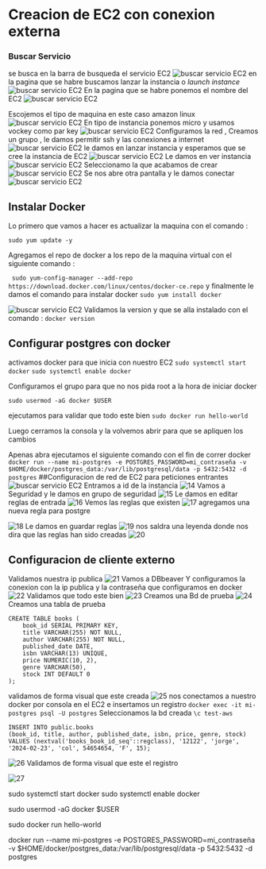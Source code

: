 # Creacion de EC2 con conexion externa

### Buscar Servicio
se busca en la barra  de busqueda  el servicio EC2
![buscar servicio EC2](assets/1.png)
en la pagina que se habre buscamos  lanzar la instancia o *launch instance*
![buscar servicio EC2](assets/2.png)
En la pagina que se habre ponemos  el nombre del EC2 
![buscar servicio EC2](assets/3.png)

Escojemos el tipo de maquina en este caso amazon linux
![buscar servicio EC2](assets/4.png)
En tipo de instancia ponemos micro y usamos vockey como par key 
![buscar servicio EC2](assets/5.png)
Configuramos la  red , Creamos  un grupo , le damos permitir ssh y las conexiones a internet 
![buscar servicio EC2](assets/6.png)
le damos en lanzar instancia y esperamos que se cree la instancia de EC2
![buscar servicio EC2](assets/7.png)
Le damos en ver instancia 
![buscar servicio EC2](assets/8.png)
Seleccionamo la que acabamos de crear 
![buscar servicio EC2](assets/9.png)
Se nos  abre otra pantalla y le damos conectar 
![buscar servicio EC2](assets/10.png)
## Instalar Docker
Lo primero que vamos a hacer es actualizar la maquina con el comando :

``` sudo yum update -y ```

Agregamos el repo de docker a los repo de la maquina virtual con el siguiente comando :


``` sudo yum-config-manager --add-repo https://download.docker.com/linux/centos/docker-ce.repo```
y  finalmente le damos el comando para instalar docker 
```sudo yum install docker  ``` 

![buscar servicio EC2](assets/11.png)
Validamos la version y que se alla instalado con el comando :
``` docker version ```

## Configurar postgres con docker

activamos docker para que inicia con nuestro EC2
```sudo systemctl start docker```
```sudo systemctl enable docker```

Configuramos el grupo para que no nos pida root a la hora de iniciar docker 

```sudo usermod -aG docker $USER```

ejecutamos para validar que todo este bien 
```sudo docker run hello-world```

Luego cerramos la consola y la volvemos abrir para que se apliquen los cambios 

Apenas abra  ejecutamos el siguiente comando con el fin de  correr docker 
```docker run --name mi-postgres -e POSTGRES_PASSWORD=mi_contraseña -v $HOME/docker/postgres_data:/var/lib/postgresql/data -p 5432:5432 -d postgres```
##Configuracion de red de EC2 para peticiones entrantes 
![buscar servicio EC2](assets/12.png)
Entramos a id de la instancia 
![14](assets/14.png)
Vamos a Seguridad y le damos en grupo de seguridad
![15](assets/15.png)
Le damos en editar reglas de entrada
![16](assets/16.png)
Vemos las reglas que existen
![17](assets/17.png)
agregamos una nueva regla para postgre

![18](assets/18.png)
Le damos en guardar reglas
![19](assets/19.png)
nos saldra una leyenda donde nos dira que las  reglas han sido creadas
![20](assets/20.png)
## Configuracion de cliente externo
Validamos nuestra ip publica
![21](assets/21.png)
Vamos a DBbeaver
Y configuramos la conexion con la ip publica y la contraseña que configuramos en docker
![22](assets/22.png)
Validamos que todo este bien 
![23](assets/23.png)
Creamos una Bd de prueba
![24](assets/24.png)
Creamos una tabla de prueba 
``` 
CREATE TABLE books (
    book_id SERIAL PRIMARY KEY,
    title VARCHAR(255) NOT NULL,
    author VARCHAR(255) NOT NULL,
    published_date DATE,
    isbn VARCHAR(13) UNIQUE,
    price NUMERIC(10, 2),
    genre VARCHAR(50),
    stock INT DEFAULT 0
);
```
validamos de forma visual que este creada 
![25](assets/25.png)
nos conectamos a  nuestro docker por consola en el EC2 e insertamos  un registro
```docker exec -it mi-postgres psql -U postgres```
Seleccionamos la bd creada
```\c test-aws ```

```
INSERT INTO public.books
(book_id, title, author, published_date, isbn, price, genre, stock)
VALUES (nextval('books_book_id_seq'::regclass), '12122', 'jorge', '2024-02-23', 'col', 54654654, 'F', 15);
```
![26](assets/26.png)
Validamos de forma visual que este el registro

![27](assets/27.png)









sudo systemctl start docker
sudo systemctl enable docker


sudo usermod -aG docker $USER

sudo docker run hello-world


docker run --name mi-postgres -e POSTGRES_PASSWORD=mi_contraseña -v $HOME/docker/postgres_data:/var/lib/postgresql/data -p 5432:5432 -d postgres


